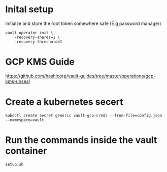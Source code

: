 # Inital setup
Initialze and store the root token somewhere safe (E.g password manager)
```
vault operator init \
    -recovery-shares=1 \
    -recovery-threshold=1
```
# GCP KMS Guide
https://github.com/hashicorp/vault-guides/tree/master/operations/gcp-kms-unseal

# Create a kubernetes secert
`kubectl create secret generic vault-gcp-creds --from-file=config.json --namespace=vault`

# Run the commands inside the vault container
```
setup.sh
```

